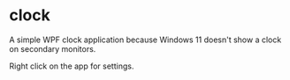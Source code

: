 # clock
A simple WPF clock application because Windows 11 doesn't show a clock on secondary monitors.

Right click on the app for settings.

